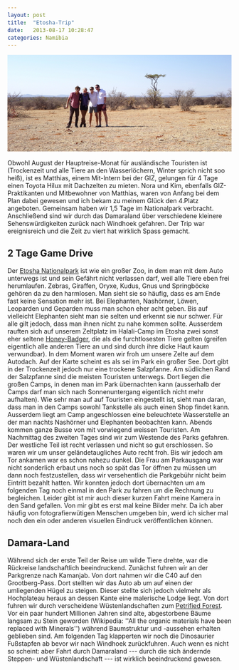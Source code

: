 ```yaml
---
layout: post
title:  "Etosha-Trip"
date:   2013-08-17 10:28:47
categories: Namibia
---
```


![Etosha-Crew](/pics/1308_Etosha/DSC00768.JPG)

Obwohl August der Hauptreise-Monat für ausländische Touristen ist (Trockenzeit und alle Tiere an den Wasserlöchern, Winter sprich nicht soo heiß), ist es Matthias, einem Mit-Intern bei der GIZ, gelungen für 4 Tage einen Toyota Hilux mit Dachzelten zu mieten. Nora und Kim, ebenfalls GIZ-Praktikanten und Mitbewohner von Matthias, waren von Anfang bei dem Plan dabei gewesen und ich bekam zu meinem Glück den 4.Platz angeboten. Gemeinsam haben wir 1,5 Tage im Nationalpark verbracht. Anschließend sind wir durch das Damaraland über verschiedene kleinere Sehenswürdigkeiten zurück nach Windhoek gefahren. Der Trip war ereignisreich und die Zeit zu viert hat wirklich Spass gemacht.

## 2 Tage Game Drive

Der [Etosha Nationalpark](http://de.wikipedia.org/wiki/Etosha-Nationalpark) ist wie ein großer Zoo, in dem man mit dem Auto unterwegs ist und sein Gefährt nicht verlassen darf, weil alle Tiere eben frei herumlaufen. Zebras, Giraffen, Oryxe, Kudus, Gnus und Springböcke gehören da zu den harmlosen. Man sieht sie so häufig, dass es am Ende fast keine Sensation mehr ist. Bei Elephanten, Nashörner, Löwen, Leoparden und Geparden muss man schon eher acht geben. Bis auf vielleicht Elephanten sieht man sie selten und erkennt sie nur schwer. Für alle gilt jedoch, dass man ihnen nicht zu nahe kommen sollte. 
Ausserdem rauften sich auf unserem Zeltplatz im Halali-Camp im Etosha zwei sonst eher seltene [Honey-Badger](http://de.wikipedia.org/wiki/Honigdachs), die als die furchtlosesten Tiere gelten (greifen eigentlich alle anderen Tiere an und sind durch ihre dicke Haut kaum verwundbar). In dem Moment waren wir froh um unsere Zelte auf dem Autodach.
Auf der Karte scheint es als sei im Park ein großer See. Dort gibt in der Trockenzeit jedoch nur eine trockene Salzpfanne. Am südlichen Rand der Salzpfanne sind die meisten Touristen unterwegs. Dort liegen die großen Camps, in denen man im Park übernachten kann (ausserhalb der Camps darf man sich nach Sonnenuntergang eigentlich nicht mehr aufhalten). Wie sehr man auf auf Touristen eingestellt ist, sieht man daran, dass man in den Camps sowohl Tankstelle als auch einen Shop findet kann. Ausserdem liegt am Camp angeschlossen eine beleuchtete Wasserstelle an der man nachts Nashörner und Elephanten beobachten kann. Abends kommen ganze Busse von mit vorwiegend weissen Touristen.
Am Nachmittag des zweiten Tages sind wir zum Westende des Parks gefahren. Der westliche Teil ist recht verlassen und nicht so gut erschlossen. So waren wir um unser geländetaugliches Auto recht froh. Bis wir jedoch am Tor ankamen war es schon nahezu dunkel. Die Frau am Parkausgang war nicht sonderlich erbaut uns noch so spät das Tor öffnen zu müssen um dann noch festzustellen, dass wir versehentlich die Parkgebühr nicht beim Eintritt bezahlt hatten. Wir konnten jedoch dort übernachten um am folgenden Tag noch einmal in den Park zu fahren um die Rechnung zu begleichen. 
Leider gibt ist mir auch dieser kurzen Fahrt meine Kamera in den Sand gefallen. Von mir gibt es erst mal keine Bilder mehr. Da ich aber häufig von fotografierwütigen Menschen umgeben bin, werd ich sicher mal noch den ein oder anderen visuellen Eindruck veröffentlichen können.

## Damara-Land

Während sich der erste Teil der Reise um wilde Tiere drehte, war die Rückreise landschaftlich beeindruckend. Zunächst fuhren wir an der Parkgrenze nach Kamanjab. Von dort nahmen wir die C40 auf den Grootberg-Pass. Dort stellten wir das Auto ab um auf einen der umliegenden Hügel zu steigen. Dieser stellte sich jedoch vielmehr als Hochplateau heraus an dessen Kante eine malerische Lodge liegt. Von dort fuhren wir durch verscheidene Wüstenlandschaften zum [Petrified Forest](http://en.wikipedia.org/wiki/Petrified_wood). Vor ein paar hundert Millionen Jahren sind alte, abgestorbene Bäume langsam zu Stein geworden (Wikipedia: ''All the organic materials have been replaced with Minerals'') während Baumstruktur und -aussehen erhalten geblieben sind. Am folgenden Tag klapperten wir noch die Dinosaurier Fußstapfen ab bevor wir nach Windhoek zurückfuhren. 
Auch wenn es nicht so scheint: aber Fahrt durch Damaraland --- durch die sich ändernde Steppen- und Wüstenlandschaft --- ist wirklich beeindruckend gewesen. 

